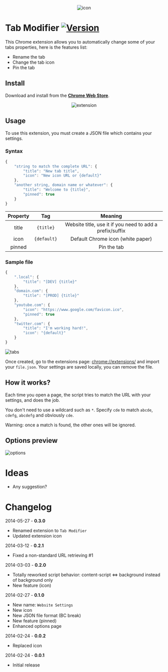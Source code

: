 <p align="center">
    <img src="https://raw.github.com/sylouuu/chrome-tab-modifier/master/img/icon_128.png" alt="icon">
</p>

# Tab Modifier [![Version](http://img.shields.io/github/release/sylouuu/chrome-tab-modifier.svg?style=flat)](https://github.com/sylouuu/chrome-tab-modifier/releases)

This Chrome extension allows you to automatically change some of your tabs properties, here is the features list:

* Rename the tab
* Change the tab icon
* Pin the tab

## Install

Download and install from the **[Chrome Web Store](https://chrome.google.com/webstore/detail/hcbgadmbdkiilgpifjgcakjehmafcjai/)**.

<p align="center">
    <img src="https://raw.github.com/sylouuu/chrome-tab-modifier/master/img/screenshots/extension.png" alt="extension">
</p>

## Usage

To use this extension, you must create a JSON file which contains your settings.

### Syntax

```js
{
    "string to match the complete URL": {
        "title": "New tab title",
        "icon": "New icon URL or {default}"
    },
    "another string, domain name or whatever": {
        "title": "Welcome to {title}",
        "pinned": true
    }
}
```

| Property      | Tag           | Meaning                                                   |
| :-----------: | :-----------: | :-------------------------------------------------------: |
| title         | `{title}`     | Website title, use it if you need to add a prefix/suffix  |
| icon          | `{default}`   | Default Chrome icon (white paper)                         |
| pinned        |               | Pin the tab                                               |

### Sample file

```js
{
    ".local": {
        "title": "[DEV] {title}"
    },
    "domain.com": {
        "title": "[PROD] {title}"
    },
    "youtube.com": {
        "icon": "https://www.google.com/favicon.ico",
        "pinned": true
    },
    "twitter.com": {
        "title": "I'm working hard!",
        "icon": "{default}"
    }
}
```

<img src="https://raw.github.com/sylouuu/chrome-tab-modifier/master/img/screenshots/tabs.png" alt="tabs">

Once created, go to the extensions page: [chrome://extensions/](chrome://extensions/) and import your ```file.json```. Your settings are saved locally, you can remove the file.

## How it works?

Each time you open a page, the script tries to match the URL with your settings, and does the job.

You don't need to use a wildcard such as ```*```. Specify ```cde``` to match ```abcde```, ```cdefg```, ```abcdefg``` and obviously ```cde```.

Warning: once a match is found, the other ones will be ignored.

## Options preview

<img src="https://raw.github.com/sylouuu/chrome-tab-modifier/master/img/screenshots/options.png" alt="options">

# Ideas

* Any suggestion?

# Changelog

2014-05-27 - **0.3.0**

* Renamed extension to `Tab Modifier`
* Updated extension icon

2014-03-12 - **0.2.1**

* Fixed a non-standard URL retrieving #1

2014-03-03 - **0.2.0**

* Totally reworked script behavior: content-script <=> background instead of background only
* New feature (icon)

2014-02-27 - **0.1.0**

* New name: `Website Settings`
* New icon
* New JSON file format (BC break)
* New feature (pinned)
* Enhanced options page

2014-02-24 - **0.0.2**

* Replaced icon

2014-02-24 - **0.0.1**

* Initial release
